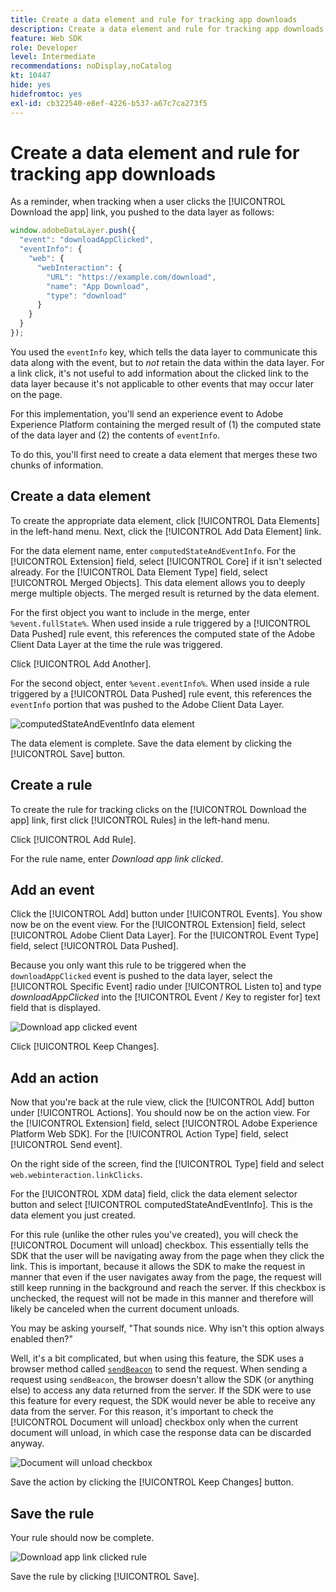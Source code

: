 ```yaml
---
title: Create a data element and rule for tracking app downloads
description: Create a data element and rule for tracking app downloads
feature: Web SDK
role: Developer
level: Intermediate
recommendations: noDisplay,noCatalog
kt: 10447
hide: yes
hidefromtoc: yes
exl-id: cb322540-e8ef-4226-b537-a67c7ca273f5
---
```

# Create a data element and rule for tracking app downloads

As a reminder, when tracking when a user clicks the [!UICONTROL Download the app] link, you pushed to the data layer as follows:

```js
window.adobeDataLayer.push({
  "event": "downloadAppClicked",
  "eventInfo": {
    "web": {
      "webInteraction": {
        "URL": "https://example.com/download",
        "name": "App Download",
        "type": "download"
      }
    }
  }
});
```

You used the `eventInfo` key, which tells the data layer to communicate this data along with the event, but to _not_ retain the data within the data layer. For a link click, it's not useful to add information about the clicked link to the data layer because it's not applicable to other events that may occur later on the page.

For this implementation, you'll send an experience event to Adobe Experience Platform containing the merged result of (1) the computed state of the data layer and (2) the contents of `eventInfo`.

To do this, you'll first need to create a data element that merges these two chunks of information.

## Create a data element

To create the appropriate data element, click [!UICONTROL Data Elements] in the left-hand menu. Next, click the [!UICONTROL Add Data Element] link.

For the data element name, enter `computedStateAndEventInfo`. For the [!UICONTROL Extension] field, select [!UICONTROL Core] if it isn't selected already. For the [!UICONTROL Data Element Type] field, select [!UICONTROL Merged Objects]. This data element allows you to deeply merge multiple objects. The merged result is returned by the data element.

For the first object you want to include in the merge, enter `%event.fullState%`. When used inside a rule triggered by a [!UICONTROL Data Pushed] rule event, this references the computed state of the Adobe Client Data Layer at the time the rule was triggered.

Click [!UICONTROL Add Another].

For the second object, enter `%event.eventInfo%`. When used inside a rule triggered by a [!UICONTROL Data Pushed] rule event, this references the `eventInfo` portion that was pushed to the Adobe Client Data Layer.

![computedStateAndEventInfo data element](../../../assets/implementation-strategy/computed-state-and-event-info-data-element.png)

The data element is complete. Save the data element by clicking the [!UICONTROL Save] button.

## Create a rule

To create the rule for tracking clicks on the [!UICONTROL Download the app] link, first click [!UICONTROL Rules] in the left-hand menu.

Click [!UICONTROL Add Rule].

For the rule name, enter _Download app link clicked_.

## Add an event

Click the [!UICONTROL Add] button under [!UICONTROL Events]. You show now be on the event view. For the [!UICONTROL Extension] field, select [!UICONTROL Adobe Client Data Layer]. For the [!UICONTROL Event Type] field, select [!UICONTROL Data Pushed].

Because you only want this rule to be triggered when the `downloadAppClicked` event is pushed to the data layer, select the [!UICONTROL Specific Event] radio under [!UICONTROL Listen to] and type _downloadAppClicked_ into the [!UICONTROL Event / Key to register for]  text field that is displayed.

![Download app clicked event](../../../assets/implementation-strategy/download-app-clicked-event.png)

Click [!UICONTROL Keep Changes].

## Add an action

Now that you're back at the rule view, click the [!UICONTROL Add] button under [!UICONTROL Actions]. You should now be on the action view. For the [!UICONTROL Extension] field, select [!UICONTROL Adobe Experience Platform Web SDK]. For the [!UICONTROL Action Type] field, select [!UICONTROL Send event].

On the right side of the screen, find the [!UICONTROL Type] field and select `web.webinteraction.linkClicks`.

For the [!UICONTROL XDM data] field, click the data element selector button and select [!UICONTROL computedStateAndEventInfo]. This is the data element you just created.

For this rule (unlike the other rules you've created), you will check the [!UICONTROL Document will unload] checkbox. This essentially tells the SDK that the user will be navigating away from the page when they click the link. This is important, because it allows the SDK to make the request in manner that even if the user navigates away from the page, the request will still keep running in the background and reach the server. If this checkbox is unchecked, the request will not be made in this manner and therefore will likely be canceled when the current document unloads.

You may be asking yourself, "That sounds nice. Why isn't this option always enabled then?"

Well, it's a bit complicated, but when using this feature, the SDK uses a browser method called [`sendBeacon`](https://developer.mozilla.org/en-US/docs/Web/API/Navigator/sendBeacon) to send the request. When sending a request using `sendBeacon`, the browser doesn't allow the SDK (or anything else) to access any data returned from the server. If the SDK were to use this feature for every request, the SDK would never be able to receive any data from the server. For this reason, it's important to check the [!UICONTROL Document will unload] checkbox only when the current document will unload, in which case the response data can be discarded anyway.

![Document will unload checkbox](../../../assets/implementation-strategy/document-will-unload.png)

Save the action by clicking the [!UICONTROL Keep Changes] button.

## Save the rule

Your rule should now be complete.

![Download app link clicked rule](../../../assets/implementation-strategy/download-app-link-clicked-rule.png)

Save the rule by clicking [!UICONTROL Save].
